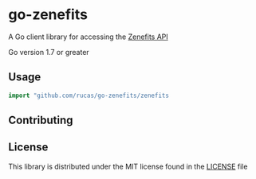 # go-zenefits
A Go client library for accessing the [Zenefits API](https://developers.zenefits.com/docs/getting-started)

Go version 1.7 or greater

## Usage

```go
import "github.com/rucas/go-zenefits/zenefits
```

## Contributing

## License

This library is distributed under the MIT license found in the [LICENSE](LICENSE) file
